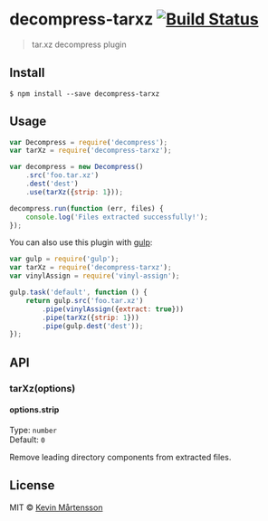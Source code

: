 # decompress-tarxz [![Build Status](http://img.shields.io/travis/kevva/decompress-tarxz.svg?style=flat)](https://travis-ci.org/kevva/decompress-tarxz)

> tar.xz decompress plugin


## Install

```
$ npm install --save decompress-tarxz
```


## Usage

```js
var Decompress = require('decompress');
var tarXz = require('decompress-tarxz');

var decompress = new Decompress()
	.src('foo.tar.xz')
	.dest('dest')
	.use(tarXz({strip: 1}));

decompress.run(function (err, files) {
	console.log('Files extracted successfully!'); 
});
```

You can also use this plugin with [gulp](http://gulpjs.com):

```js
var gulp = require('gulp');
var tarXz = require('decompress-tarxz');
var vinylAssign = require('vinyl-assign');

gulp.task('default', function () {
	return gulp.src('foo.tar.xz')
		.pipe(vinylAssign({extract: true}))
		.pipe(tarXz({strip: 1}))
		.pipe(gulp.dest('dest'));
});
```


## API

### tarXz(options)

#### options.strip

Type: `number`  
Default: `0`

Remove leading directory components from extracted files.


## License

MIT © [Kevin Mårtensson](https://github.com/kevva)
